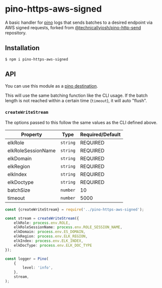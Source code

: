 # pino-https-aws-signed

A basic handler for [pino](https://github.com/pinojs/pino) logs that sends batches to a desired
endpoint via AWS signed requests, forked from [@technicallyjosh/pino-http-send](https://github.com/technicallyjosh/pino-http-send) repository.

## Installation

```console
$ npm i pino-https-aws-signed
```

## API

You can  use this module as a [pino destination](https://github.com/pinojs/pino/blob/master/docs/api.md#destination).

This will use the same batching function like the CLI usage. If the batch length
is not reached within a certain time (`timeout`), it will auto "flush".

### `createWriteStream`

The options passed to this follow the same values as the CLI defined above.

| Property              | Type                    | Required/Default |
| --------------------- | ----------------------- | ---------------- |
| elkRole               | `string`                | REQUIRED         |
| elkRoleSessionName    | `string`                | REQUIRED         |
| elkDomain             | `string`                | REQUIRED         |
| elkRegion             | `string`                | REQUIRED         |
| elkIndex              | `string`                | REQUIRED         |
| elkDoctype            | `string`                | REQUIRED         |
| batchSize             | `number`                | 10               |
| timeout               | `number`                | 5000             |

```ts
const {createWriteStream} = require('../pino-https-aws-signed');

const stream = createWriteStream({
    elkRole: process.env.ROLE, 
    elkRoleSessionName: process.env.ROLE_SESSION_NAME,
    elkDomain: process.env.ES_DOMAIN,
    elkRegion: process.env.ELK_REGION,
    elkIndex: process.env.ELK_INDEX,
    elkDocType: process.env.ELK_DOC_TYPE
});

const logger = Pino(
    {
        level: 'info',
    },
    stream,
);
```
